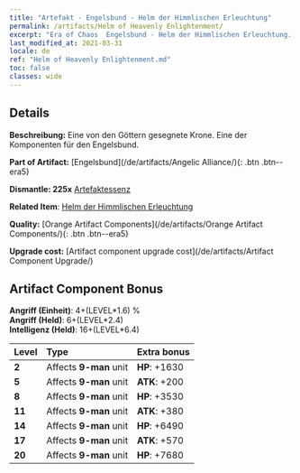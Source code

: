 ```yaml
---
title: "Artefakt - Engelsbund - Helm der Himmlischen Erleuchtung"
permalink: /artifacts/Helm of Heavenly Enlightenment/
excerpt: "Era of Chaos  Engelsbund - Helm der Himmlischen Erleuchtung. Eine von den Göttern gesegnete Krone. Eine der Komponenten für den Engelsbund."
last_modified_at: 2021-03-31
locale: de
ref: "Helm of Heavenly Enlightenment.md"
toc: false
classes: wide
---
```




## Details

 **Beschreibung:** Eine von den Göttern gesegnete Krone. Eine der Komponenten für den Engelsbund.

 **Part of Artifact:** [Engelsbund](/de/artifacts/Angelic Alliance/){: .btn .btn--era5}

 **Dismantle: 225x** [Artefaktessenz](/de/Items/con_905/)

 **Related Item**: [Helm der Himmlischen Erleuchtung](/de/Items/art_152/)

 **Quality:** [Orange Artifact Components](/de/artifacts/Orange Artifact Components/){: .btn .btn--era5}

 **Upgrade cost:** [Artifact component upgrade cost](/de/artifacts/Artifact Component Upgrade/)

## Artifact Component Bonus

  **Angriff (Einheit)**: 4+(LEVEL\*1.6) %<br/>**Angriff (Held)**: 6+(LEVEL\*2.4)<br/>**Intelligenz (Held)**: 16+(LEVEL\*6.4)

  |  Level  | Type |    Extra bonus  | 
  |:--------|:-----|:----------------| 
  | **2** | Affects **9-man** unit | **HP**: +1630 | 
  | **5** | Affects **9-man** unit | **ATK**: +200 | 
  | **8** | Affects **9-man** unit | **HP**: +3530 | 
  | **11** | Affects **9-man** unit | **ATK**: +380 | 
  | **14** | Affects **9-man** unit | **HP**: +6490 | 
  | **17** | Affects **9-man** unit | **ATK**: +570 | 
  | **20** | Affects **9-man** unit | **HP**: +7680 | 
